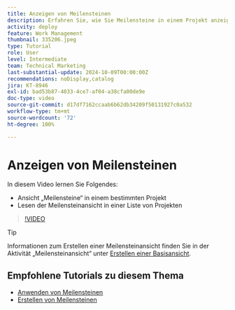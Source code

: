 ```yaml
---
title: Anzeigen von Meilensteinen
description: Erfahren Sie, wie Sie Meilensteine in einem Projekt anzeigen und die Ansicht „Meilensteine“ im Bereich [!UICONTROL Projekt] verwenden.
activity: deploy
feature: Work Management
thumbnail: 335206.jpeg
type: Tutorial
role: User
level: Intermediate
team: Technical Marketing
last-substantial-update: 2024-10-09T00:00:00Z
recommendations: noDisplay,catalog
jira: KT-8946
exl-id: bad53b87-4033-4ce7-af04-a38cfa00de9e
doc-type: video
source-git-commit: d17df7162ccaab6b62db34209f50131927c0a532
workflow-type: tm+mt
source-wordcount: '72'
ht-degree: 100%

---
```


# Anzeigen von Meilensteinen

In diesem Video lernen Sie Folgendes:

* Ansicht „Meilensteine“ in einem bestimmten Projekt
* Lesen der Meilensteinansicht in einer Liste von Projekten

>[!VIDEO](https://video.tv.adobe.com/v/335206/?quality=12&learn=on&enablevpops)

>[!TIP]
>
>Informationen zum Erstellen einer Meilensteinansicht finden Sie in der Aktivität „Meilensteinansicht“ unter [Erstellen einer Basisansicht](/help/reporting/basic-reporting/create-a-basic-view.md).

## Empfohlene Tutorials zu diesem Thema

* [Anwenden von Meilensteinen](/help/manage-work/approval-processes-and-milestone-paths/apply-milestones.md)
* [Erstellen von Meilensteinen](/help/administration-and-setup/approval-processes-and-milestone-paths/creating-milestones.md)

